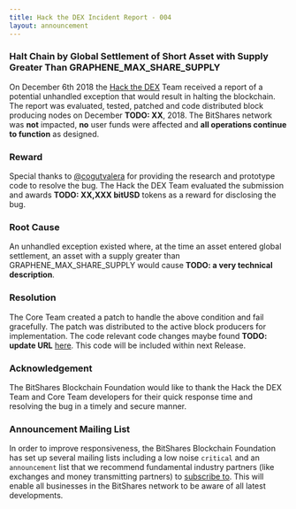 ```yaml
---
title: Hack the DEX Incident Report - 004
layout: announcement
---
```

### Halt Chain by Global Settlement of Short Asset with Supply Greater Than GRAPHENE_MAX_SHARE_SUPPLY

On December 6th 2018 the [Hack the DEX](https://hackthedex.io) Team received a report of a potential 
unhandled exception that would result in halting the blockchain. The report was evaluated, tested, 
patched and code distributed block producing nodes on December **TODO: XX**, 2018. The BitShares 
network was **not** impacted, **no** user funds were affected and **all operations continue to function**
as designed. 

### Reward
Special thanks to [@cogutvalera](https://github.com/cogutvalera) for providing the research and 
prototype code to resolve the bug. The Hack the DEX Team evaluated the submission and awards 
**TODO: XX,XXX bitUSD** tokens as a reward for disclosing the bug.

### Root Cause
An unhandled exception existed where, at the time an asset entered global settlement, an asset with a 
supply greater than GRAPHENE_MAX_SHARE_SUPPLY would cause **TODO: a very technical description**. 

### Resolution
The Core Team created a patch to handle the above condition and fail gracefully. The patch was 
distributed to the active block producers for implementation. The code relevant code changes maybe 
found **TODO: update URL** [here](https://github.com/bitshares/bitshares-core/commit/ZZZZZZZZZZZZZZ). 
This code will be included within next Release.

### Acknowledgement

The BitShares Blockchain Foundation would like to thank the Hack the DEX Team and Core Team developers 
for their quick response time and resolving the bug in a timely and secure manner.

### Announcement Mailing List

In order to improve responsiveness, the BitShares Blockchain Foundation has set
up several mailing lists including a low noise `critical` and an `announcement`
list that we recommend fundamental industry partners (like exchanges and money
transmitting partners) to [subscribe to](http://lists.bitshares.foundation).
This will enable all businesses in the BitShares network to be aware of all
latest developments.
